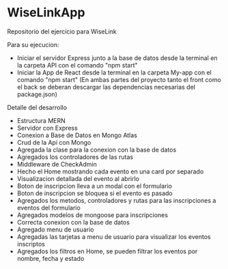 # WiseLinkApp
Repositorio del ejercicio para WiseLink

Para su ejecucion:
- Iniciar el servidor Express junto a la base de datos desde la terminal en la carpeta API con el comando "npm start"
- Iniciar la App de React desde la terminal en la carpeta My-app con el comando "npm start"
(En ambas partes del proyecto tanto el front como el back se deberan descargar las dependencias necesarias del package.json)

Detalle del desarrollo
- Estructura MERN
- Servidor con Express
- Conexion a Base de Datos en Mongo Atlas
- Crud de la Api con Mongo
- Agregada la clase para la conexion con la base de datos
- Agregados los controladores de las rutas
- Middleware de CheckAdmin
- Hecho el Home mostrando cada evento en una card por separado
- Visualizacion detallada del evento al abrirlo
- Boton de inscripcion lleva a un modal con el formulario
- Boton de inscripcion se bloquea si el evento es pasado
- Agregados los metodos, controladores y rutas para las inscripciones a eventos del formulario
- Agregados modelos de mongoose para inscripciones
- Correcta conexion con la base de datos
- Agregado menu de usuario
- Agregadas las tarjetas a menu de usuario para visualizar los eventos inscriptos
- Agregados los filtros en Home, se pueden filtrar los eventos por nombre, fecha y estado
